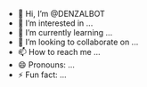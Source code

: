 - 👋 Hi, I’m @DENZALBOT
- 👀 I’m interested in ...
- 🌱 I’m currently learning ...
- 💞️ I’m looking to collaborate on ...
- 📫 How to reach me ...
- 😄 Pronouns: ...
- ⚡ Fun fact: ...

<!---
DENZALBOT/DENZALBOT is a ✨ special ✨ repository because its `README.md` (this file) appears on your GitHub profile.
You can click the Preview link to take a look at your changes.
--->
